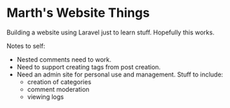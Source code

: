 Marth's Website Things
======================
Building a website using Laravel just to learn stuff. Hopefully this works.

Notes to self:
- Nested comments need to work.
- Need to support creating tags from post creation.
- Need an admin site for personal use and management. Stuff to include:
	- creation of categories
	- comment moderation
	- viewing logs
